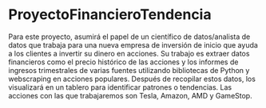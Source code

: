# ProyectoFinancieroTendencia
Para este proyecto, asumirá el papel de un científico de datos/analista de datos que trabaja para una nueva empresa de inversión de inicio que ayuda a los clientes a invertir su dinero en acciones. Su trabajo es extraer datos financieros como el precio histórico de las acciones y los informes de ingresos trimestrales de varias fuentes utilizando bibliotecas de Python y webscraping en acciones populares. Después de recopilar estos datos, los visualizará en un tablero para identificar patrones o tendencias. Las acciones con las que trabajaremos son Tesla, Amazon, AMD y GameStop.
